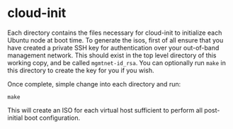 # cloud-init

Each directory contains the files necessary for cloud-init to initialize each Ubuntu node at boot time. To generate the isos, first of all ensure that you have created a private SSH key for authentication over your out-of-band management network. This should exist in the top level directory of this working copy, and be called ```mgmtnet-id_rsa```. You can optionally run ```make``` in this directory to create the key for you if you wish.

Once complete, simple change into each directory and run:
```
make
```
This will create an ISO for each virtual host sufficient to perform all post-initial boot configuration. 
